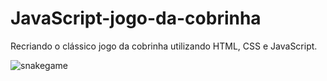 # JavaScript-jogo-da-cobrinha
Recriando o clássico jogo da cobrinha utilizando HTML, CSS e JavaScript.


![snakegame](https://user-images.githubusercontent.com/89245910/133897013-5ab49c05-c27e-4cf9-8279-e992fcff5867.png)
